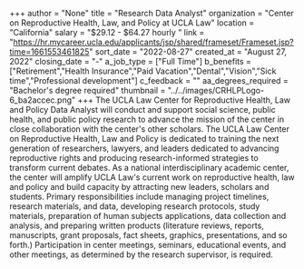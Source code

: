 +++
author = "None"
title = "Research Data Analyst"
organization = "Center on Reproductive Health, Law, and Policy at UCLA Law"
location = "California"
salary = "$29.12 - $64.27 hourly  "
link = "https://hr.mycareer.ucla.edu/applicants/jsp/shared/frameset/Frameset.jsp?time=1661553461825"
sort_date = "2022-08-27"
created_at = "August 27, 2022"
closing_date = "-"
a_job_type = ["Full Time"]
b_benefits = ["Retirement","Health Insurance","Paid Vacation","Dental","Vision","Sick time","Professional development"]
c_feedback = ""
aa_degrees_required = "Bachelor's degree required"
thumbnail = "../../images/CRHLPLogo-6_ba2accec.png"
+++
The UCLA Law Center for Reproductive Health, Law and Policy Data Analyst will conduct and support social science, public health, and public policy research to advance the mission of the center in close collaboration with the center's other scholars. The UCLA Law Center on Reproductive Health, Law and Policy is dedicated to training the next generation of researchers, lawyers, and leaders dedicated to advancing reproductive rights and producing research-informed strategies to transform current debates. As a national interdisciplinary academic center, the center will amplify UCLA Law's current work on reproductive health, law and policy and build capacity by attracting new leaders, scholars and students.
Primary responsibilities include managing project timelines, research materials, and data, developing research protocols, study materials, preparation of human subjects applications, data collection and analysis, and preparing written products (literature reviews, reports, manuscripts, grant proposals, fact sheets, graphics, presentations, and so forth.) Participation in center meetings, seminars, educational events, and other meetings, as determined by the research supervisor, is required.